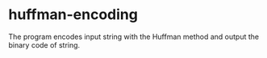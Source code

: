 # huffman-encoding
The program encodes input string with the Huffman method and output the binary code of string.
